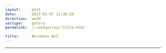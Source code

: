 ```yaml
---
layout:     post
date:       2017-01-07 11:36:18
direction:  wedd
sectype:    galery
permalink:  /:categories/:title.html

title:      Фотоблок №15
---
```

					
<section class="wedd_galery">                       
    <div id="fotoblock-15" class="owl-carousel owl-theme same_galery">
        <a href="#galery" class="item"><div class="img_inline" style="background-image: url(../images/wedd/15_1.jpg)"></div></a>
        <a href="#galery" class="item"><div class="img_inline" style="background-image: url(../images/wedd/15_2.jpg)"></div></a>
        <a href="#galery" class="item"><div class="img_inline" style="background-image: url(../images/wedd/15_3.jpg)"></div></a>
        <a href="#galery" class="item"><div class="img_inline" style="background-image: url(../images/wedd/15_4.jpg)"></div></a>
        <a href="#galery" class="item"><div class="img_inline" style="background-image: url(../images/wedd/15_5.jpg)"></div></a>
        <a href="#galery" class="item"><div class="img_inline" style="background-image: url(../images/wedd/15_6.jpg)"></div></a>
    </div>
    <div class="container">
        <hr class="style-wedd">
    </div>
</section>
